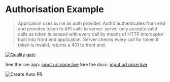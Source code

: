 # Authorisation Example

> Application uses `Auth0` as auth provider. Auth0 authenticates from end and provides token to API calls to server. server only accepts valid calls as token is passed with every call by means of HTTP interceptor built into front end application. Server checks every call for token if token is invalid, returns a 401 to front end. 

[![Quality gate](https://sonarcloud.io/api/project_badges/quality_gate?project=CliffCrerar_auth0-full-stack-demo-app)](https://sonarcloud.io/dashboard?id=CliffCrerar_auth0-full-stack-demo-app)

See the live app: [input url once live]()
See the docs: [input url once live]()

![Create Auto PR](https://github.com/CliffCrerar/auth0-full-stack-demo-app/workflows/CI/badge.svg?branch=dev)